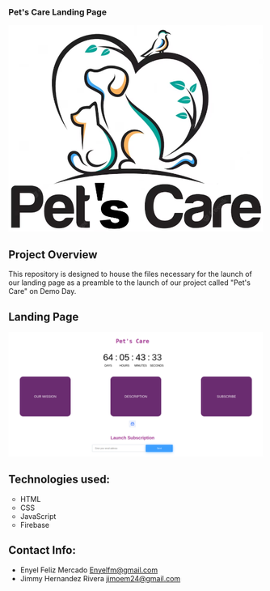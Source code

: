 ### Pet's Care Landing Page

![Logo shell](https://github.com/JimmyHernandez/landing_pagePC/blob/main/image/PetsCareLogo.png)

## Project Overview

This repository is designed to house the files necessary for the launch of our landing page as a preamble to the launch of our project called "Pet's Care" on Demo Day.

## Landing Page

![Logo shell](https://github.com/JimmyHernandez/landing_pagePC/blob/main/image/Screenshot%20from%202023-09-13%2014-16-39.png)

## Technologies used:
<ul style="list-style-type:circle;">
   <li>HTML</li>
   <li>CSS</li>
   <li>JavaScript</li>
   <li>Firebase</li>
</ul>

## Contact Info:
- Enyel Feliz Mercado <Enyelfm@gmail.com>
- Jimmy Hernandez Rivera <jimoem24@gmail.com>
